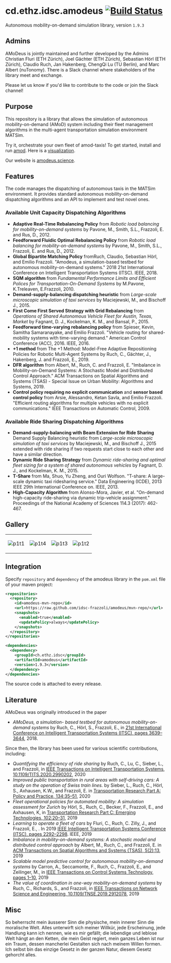 # cd.ethz.idsc.amodeus <a href="https://travis-ci.org/amodeus-science/amodeus"><img src="https://travis-ci.org/amodeus-science/amodeus.svg?branch=master" alt="Build Status"></a>

Autonomous mobility-on-demand simulation library, version `1.9.3`

## Admins

AMoDeus is jointly maintained and further developed by the Admins Christian Fluri (ETH Zürich), Joel Gächter (ETH Zürich), Sebastian Hörl (ETH  Zürich), Claudio Ruch, Jan Hakenberg, ChengQi Lu (TU Berlin), and Marc Albert (nuTonomy). There is a Slack channel where stakeholders of the library meet and exchange.

Please let us know if you'd like to contribute to the code or join the Slack channel!

## Purpose

This repository is a library that allows the simulation of autonomous mobility-on-demand (AMoD) system including their fleet management algorithms in the multi-agent transportation simulation environment MATSim.

Try it, orchestrate your own fleet of amod-taxis!
To get started, install and run [amod](https://github.com/amodeus-science/amod).
Here is a [visualization](https://www.youtube.com/watch?v=QkFtIQQSHto).

Our website is [amodeus.science](https://www.amodeus.science/).

## Features

The code manages the dispatching of autonomous taxis in the MATSim environment.
It provides standard autonomous mobility-on-demand dispatching algorithms and an API to implement and test novel ones.

### Available Unit Capacity Dispatching Algorithms

* **Adaptive Real-Time Rebalancing Policy** from *Robotic load balancing for mobility-on-demand systems* by Pavone, M., Smith, S.L., Frazzoli, E. and Rus, D., 2012.
* **Feedforward Fluidic Optimal Rebalancing Policy** from *Robotic load balancing for mobility-on-demand systems* by Pavone, M., Smith, S.L., Frazzoli, E. and Rus, D., 2012.
* **Global Bipartite Matching Policy** fromRuch, Claudio, Sebastian Hörl, and Emilio Frazzoli. "Amodeus, a simulation-based testbed for autonomous mobility-on-demand systems." 2018 21st International Conference on Intelligent Transportation Systems (ITSC). IEEE, 2018.
* **SQM algorithm** from *Fundamental Performance Limits and Efficient Polices for Transportation-On-Demand Systems* by M.Pavone, K.Treleaven, E.Frazzoli, 2010.
* **Demand-supply-balancing dispatching heuristic** from *Large-scale microscopic simulation of taxi services* by Maciejewski, M., and Bischoff J., 2015.
* **First Come First Served Strategy with Grid Rebalancing** from *Operations of Shared Autonomous Vehicle
Fleet for Austin, Texas, Market* by Fagnant, D. J., Kockelman, K. M., and Bansal, P., 2015.
* **Feedforward time-varying rebalancing policy** from Spieser, Kevin, Samitha Samaranayake, and Emilio Frazzoli. "Vehicle routing for shared-mobility systems with time-varying demand." American Control Conference (ACC), 2016. IEEE, 2016.
* **+1 method** from The +1 Method: Model-Free Adaptive Repositioning Policies for Robotic Multi-Agent Systems by Ruch, C., Gächter, J., Hakenberg, J. and Frazzoli, E., 2019.
* **DFR algorithm** from Albert, M., Ruch, C. and Frazzoli, E. "Imbalance in Mobility-on-Demand Systems: A Stochastic Model and Distributed Control Approach." ACM Transactions on Spatial Algorithms and Systems (TSAS) - Special Issue on Urban Mobility: Algorithms and Systems, 2019.
* **Control policy requiring no explicit communication** and **sensor based control policy** from Arsie, Alessandro, Ketan Savla, and Emilio Frazzoli. "Efficient routing algorithms for multiple vehicles with no explicit communications." IEEE Transactions on Automatic Control, 2009.

### Available Ride Sharing Dispatching Algorithms
* **Demand-supply-balancing with Beam Extension for Ride Sharing** Demand Supply Balancing heuristic from *Large-scale microscopic simulation of taxi services* by Maciejewski, M., and Bischoff J., 2015 extended with ride sharing if two requests start close to each other and have a similar direction.
* **Dynamic Ride Sharing Strategy** from *Dynamic ride-sharing and optimal fleet sizing for a system of shared autonomous vehicles* by Fagnant, D. J., and Kockelman, K. M., 2015.
* **T-Share** from Ma, Shuo, Yu Zheng, and Ouri Wolfson. "T-share: A large-scale dynamic taxi ridesharing service." Data Engineering (ICDE), 2013 IEEE 29th International Conference on. IEEE, 2013.
* **High-Capacity Algorithm** from Alonso-Mora, Javier, et al. "On-demand high-capacity ride-sharing via dynamic trip-vehicle assignment." Proceedings of the National Academy of Sciences 114.3 (2017): 462-467.

## Gallery

<table><tr>
<td>

![p1t1](https://user-images.githubusercontent.com/4012178/38852194-23c0b602-4219-11e8-90af-ce5c589ddf47.png)

<td>

![p1t4](https://user-images.githubusercontent.com/4012178/38852209-30616834-4219-11e8-81db-41fe71f7599e.png)

<td>

![p1t3](https://user-images.githubusercontent.com/4012178/38852252-4f4d178e-4219-11e8-9634-434200922ed0.png)

<td>

![p1t2](https://user-images.githubusercontent.com/4012178/38852212-3200c8d8-4219-11e8-9dad-eb0aa33e1357.png)

</tr></table>

## Integration

Specify `repository` and `dependency` of the amodeus library in the `pom.xml` file of your maven project:
```xml
<repositories>
  <repository>
    <id>amodeus-mvn-repo</id>
    <url>https://raw.github.com/idsc-frazzoli/amodeus/mvn-repo/</url>
    <snapshots>
      <enabled>true</enabled>
      <updatePolicy>always</updatePolicy>
    </snapshots>
  </repository>
</repositories>

<dependencies>
  <dependency>
    <groupId>ch.ethz.idsc</groupId>
    <artifactId>amodeus</artifactId>
    <version>1.9.3</version>
  </dependency>
</dependencies>
```
The source code is attached to every release.

## Literature

AMoDeus was originally introduced in the paper 
* *AMoDeus, a simulation- based testbed for autonomous mobility-on-demand systems* by Ruch, C., Hörl, S., Frazzoli, E., in [21st International Conference on Intelligent Transportation Systems (ITSC), pages 3639–3644](https://ieeexplore.ieee.org/abstract/document/8569961?casa_token=pTSPwvis80sAAAAA:Hkw25pq0BrDFbz7_d_JatPPmP8qqjH3Pha7_bNhYrCM4bdAsTAm-eSBl7zvIcWJiwNz11gmtNjo), 2018.

Since then, the library has been used for various scientific contributions, including:

* *Quantifying the efficiency of ride sharing* by Ruch, C., Lu, C., Sieber, L., and Frazzoli, in [IEEE Transactions on Intelligent Transportation Systems, 10.1109/TITS.2020.2990202](https://ieeexplore.ieee.org/document/9089254), 2020
* *Improved public transportation in rural areas with self-driving cars: A study on the operation of Swiss train lines.* by Sieber, L., Ruch, C., Hörl, S., Axhausen, K.W., and Frazzoli, E. in [Transportation Research Part A: Policy and Practice, 134:35–51](https://www.sciencedirect.com/science/article/pii/S0965856418314083?casa_token=t8VPYKrq63kAAAAA:qlSeaPRjqTslxzIq5NrcoyaaRqVU-MhVfezCzT--uCTqlvmgIw-gIoKXf4Rdg2CPDnnsYhHToYY), 2020
* *Fleet operational policies for automated mobility: A simulation assessment for Zurich* by Hörl, S., Ruch, C., Becker, F., Frazzoli, E., and Axhausen, K, in [Transportation Research Part C: Emerging Technologies, 102:20–31](https://www.sciencedirect.com/science/article/pii/S0968090X18304248?casa_token=v5pFVnpPITMAAAAA:3n0s9nLm7bcDJ0C9SUBmkaYU_NBV-upA9JG5OEM9w7VdstUy3jk8Jy-pNI_jm7XNLcm5b0oZCB4), 2019
* *Learning to operate a fleet of cars* by Fluri, C., Ruch, C. Zilly, J., and Frazzoli, E., . In 2019 [IEEE Intelligent Transportation Systems Conference (ITSC), pages 2292–2298](https://ieeexplore.ieee.org/abstract/document/8917533). IEEE, 2019
* *Imbalance in mobility-on-demand systems: A stochastic model and distributed control approach* by Albert, M., Ruch, C., and Frazzoli, E. in [ACM Transactions on Spatial Algorithms and Systems (TSAS), 5(2):13](https://dl.acm.org/doi/abs/10.1145/3325914), 2019
* *Scalable model predictive control for autonomous mobility-on-demand systems* by Carron, A., Seccamonte, F., Ruch, C., Frazzoli, E., and Zeilinger, M., in [IEEE Transactions on Control Systems Technology, pages 1–10](https://ieeexplore.ieee.org/abstract/document/8938759?casa_token=pfqOPex6QpsAAAAA:fb1xdb2Ja-X-dbVuOo0RzqRrXvBOJHZHNnCSMvkQuZWFwPkV1YNMdXRsmJMxiCoo9FnhfBl4sfk), 2019
* *The value of coordination in one-way mobility-on-demand systems* by Ruch, C., Richards, S., and Frazzoli, in [IEEE Transactions on Network Science and Engineering, 10.1109/TNSE.2019.2912078](https://ieeexplore.ieee.org/abstract/document/8693730/?casa_token=sB_IE9o55oUAAAAA:7kUrH-5WCgoWSBcub5D3J1KjjDLuBMOZEIc9tHUvnA-Z5jWKg7ih_USMSOZXRa5I1hATHXDejQs), 2019


## Misc

So beherrscht mein äusserer Sinn die physische, mein innerer Sinn die moralische Welt. Alles unterwirft sich meiner Willkür, jede Erscheinung, jede Handlung kann ich nennen, wie es mir gefällt; die lebendige und leblose Welt hängt an den Ketten, die mein Geist regiert, mein ganzes Leben ist nur ein Traum, dessen mancherlei Gestalten sich nach meinem Willen formen. Ich selbst bin das einzige Gesetz in der ganzen Natur, diesem Gesetz gehorcht alles.

